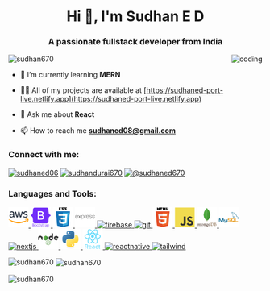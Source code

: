 <h1 align="center">Hi 👋, I'm Sudhan E D</h1>
<h3 align="center">A passionate fullstack developer from India</h3>
<img align="right" alt="coding" src="https://i.postimg.cc/Pryy1S1g/source.gif">
<p align="left"> <img src="https://www.google.com/imgres?imgurl=https%3A%2F%2Fstorage.googleapis.com%2Fpai-images%2F16b825e6efc144d7b4b0d1848edf3f4c.jpeg&tbnid=cHofPIS88T4bxM&vet=10CAYQxiAoCGoXChMI-N3NuOqGhAMVAAAAAB0AAAAAEAc..i&imgrefurl=https%3A%2F%2Fplaygroundai.com%2Fsearch%3Fq%3Da%2Bnerdy%2Bboy%2Bis%2Bprogramming%2Bat%2Ba%2Bcomputer%2Bin%2Ba%2Broom%2Bfull%2Bof%2Bgadgets&docid=eanbZD8MEquOaM&w=1024&h=1024&itg=1&q=coding%20boy%20images%20for%20background%20anime%20github&hl=en&ved=0CAYQxiAoCGoXChMI-N3NuOqGhAMVAAAAAB0AAAAAEAc" alt="sudhan670" /> </p>

- 🌱 I’m currently learning **MERN**

- 👨‍💻 All of my projects are available at [https://sudhaned-port-live.netlify.app](https://sudhaned-port-live.netlify.app)

- 💬 Ask me about **React**

- 📫 How to reach me **sudhaned08@gmail.com**

<h3 align="left">Connect with me:</h3>
<p align="left">
<a href="https://linkedin.com/in/sudhaned06" target="blank"><img align="center" src="https://raw.githubusercontent.com/rahuldkjain/github-profile-readme-generator/master/src/images/icons/Social/linked-in-alt.svg" alt="sudhaned06" height="30" width="40" /></a>
<a href="https://www.leetcode.com/sudhandurai670" target="blank"><img align="center" src="https://raw.githubusercontent.com/rahuldkjain/github-profile-readme-generator/master/src/images/icons/Social/leet-code.svg" alt="sudhandurai670" height="30" width="40" /></a>
<a href="https://www.hackerearth.com/@sudhaned670" target="blank"><img align="center" src="https://raw.githubusercontent.com/rahuldkjain/github-profile-readme-generator/master/src/images/icons/Social/hackerearth.svg" alt="@sudhaned670" height="30" width="40" /></a>
</p>

<h3 align="left">Languages and Tools:</h3>
<p align="left"> <a href="https://aws.amazon.com" target="_blank" rel="noreferrer"> <img src="https://raw.githubusercontent.com/devicons/devicon/master/icons/amazonwebservices/amazonwebservices-original-wordmark.svg" alt="aws" width="40" height="40"/> </a> <a href="https://getbootstrap.com" target="_blank" rel="noreferrer"> <img src="https://raw.githubusercontent.com/devicons/devicon/master/icons/bootstrap/bootstrap-plain-wordmark.svg" alt="bootstrap" width="40" height="40"/> </a> <a href="https://www.w3schools.com/css/" target="_blank" rel="noreferrer"> <img src="https://raw.githubusercontent.com/devicons/devicon/master/icons/css3/css3-original-wordmark.svg" alt="css3" width="40" height="40"/> </a> <a href="https://expressjs.com" target="_blank" rel="noreferrer"> <img src="https://raw.githubusercontent.com/devicons/devicon/master/icons/express/express-original-wordmark.svg" alt="express" width="40" height="40"/> </a> <a href="https://firebase.google.com/" target="_blank" rel="noreferrer"> <img src="https://www.vectorlogo.zone/logos/firebase/firebase-icon.svg" alt="firebase" width="40" height="40"/> </a> <a href="https://git-scm.com/" target="_blank" rel="noreferrer"> <img src="https://www.vectorlogo.zone/logos/git-scm/git-scm-icon.svg" alt="git" width="40" height="40"/> </a> <a href="https://www.w3.org/html/" target="_blank" rel="noreferrer"> <img src="https://raw.githubusercontent.com/devicons/devicon/master/icons/html5/html5-original-wordmark.svg" alt="html5" width="40" height="40"/> </a> <a href="https://developer.mozilla.org/en-US/docs/Web/JavaScript" target="_blank" rel="noreferrer"> <img src="https://raw.githubusercontent.com/devicons/devicon/master/icons/javascript/javascript-original.svg" alt="javascript" width="40" height="40"/> </a> <a href="https://www.mongodb.com/" target="_blank" rel="noreferrer"> <img src="https://raw.githubusercontent.com/devicons/devicon/master/icons/mongodb/mongodb-original-wordmark.svg" alt="mongodb" width="40" height="40"/> </a> <a href="https://www.mysql.com/" target="_blank" rel="noreferrer"> <img src="https://raw.githubusercontent.com/devicons/devicon/master/icons/mysql/mysql-original-wordmark.svg" alt="mysql" width="40" height="40"/> </a> <a href="https://nextjs.org/" target="_blank" rel="noreferrer"> <img src="https://cdn.worldvectorlogo.com/logos/nextjs-2.svg" alt="nextjs" width="40" height="40"/> </a> <a href="https://nodejs.org" target="_blank" rel="noreferrer"> <img src="https://raw.githubusercontent.com/devicons/devicon/master/icons/nodejs/nodejs-original-wordmark.svg" alt="nodejs" width="40" height="40"/> </a> <a href="https://www.python.org" target="_blank" rel="noreferrer"> <img src="https://raw.githubusercontent.com/devicons/devicon/master/icons/python/python-original.svg" alt="python" width="40" height="40"/> </a> <a href="https://reactjs.org/" target="_blank" rel="noreferrer"> <img src="https://raw.githubusercontent.com/devicons/devicon/master/icons/react/react-original-wordmark.svg" alt="react" width="40" height="40"/> </a> <a href="https://reactnative.dev/" target="_blank" rel="noreferrer"> <img src="https://reactnative.dev/img/header_logo.svg" alt="reactnative" width="40" height="40"/> </a> <a href="https://tailwindcss.com/" target="_blank" rel="noreferrer"> <img src="https://www.vectorlogo.zone/logos/tailwindcss/tailwindcss-icon.svg" alt="tailwind" width="40" height="40"/> </a> </p>

<p><img align="left" src="https://github-readme-stats.vercel.app/api/top-langs?username=sudhan670&show_icons=true&locale=en&layout=compact" alt="sudhan670" /></p>

<p>&nbsp;<img align="center" src="https://github-readme-stats.vercel.app/api?username=sudhan670&show_icons=true&locale=en" alt="sudhan670" /></p>

<p><img align="center" src="https://github-readme-streak-stats.herokuapp.com/?user=sudhan670&" alt="sudhan670" /></p>
